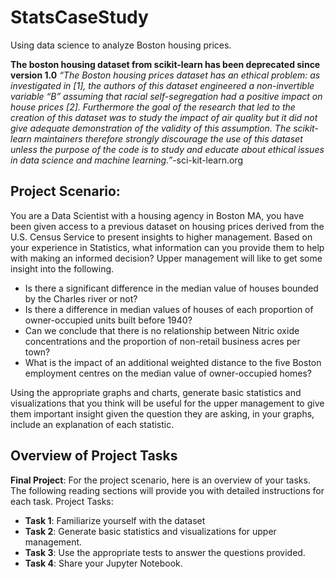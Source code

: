 # StatsCaseStudy
Using data science to analyze Boston housing prices.

**The boston housing dataset from scikit-learn has been deprecated since version 1.0**
*“The Boston housing prices dataset has an ethical problem: as investigated in [1], the authors of this dataset engineered a non-invertible variable “B” assuming that racial self-segregation had a positive impact on house prices [2]. Furthermore the goal of the research that led to the creation of this dataset was to study the impact of air quality but it did not give adequate demonstration of the validity of this assumption.
The scikit-learn maintainers therefore strongly discourage the use of this dataset unless the purpose of the code is to study and educate about ethical issues in data science and machine learning.”*-sci-kit-learn.org

## Project Scenario: 
You are a Data Scientist with a housing agency in Boston MA, you have been given access to a previous dataset on housing prices derived from the U.S. Census Service to present insights to higher management. Based on your experience in Statistics, what information can you provide them to help with making an informed decision? Upper management will like to get some insight into the following.

* Is there a significant difference in the median value of houses bounded by the Charles river or not?
* Is there a difference in median values of houses of each proportion of owner-occupied units built before 1940? 
* Can we conclude that there is no relationship between Nitric oxide concentrations and the proportion of non-retail business acres per town?
* What is the impact of an additional weighted distance to the five Boston employment centres on the median value of owner-occupied homes? 

Using the appropriate graphs and charts, generate basic statistics and visualizations that you think will be useful for the upper management to give them important insight given the question they are asking, in your graphs, include an explanation of each statistic.


## Overview of Project Tasks
**Final Project**: For the project scenario, here is an overview of your tasks. The following reading sections will provide you with detailed instructions for each task.
Project Tasks:
* **Task 1**: Familiarize yourself with the dataset
* **Task 2**: Generate basic statistics and visualizations for upper management.
* **Task 3**: Use the appropriate tests to answer the questions provided.
* **Task 4**: Share your Jupyter Notebook.
